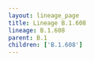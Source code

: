 ```yaml
---
layout: lineage_page
title: Lineage B.1.608
lineage: B.1.608
parent: B.1
children: ['B.1.608']
---
```

